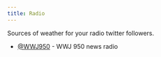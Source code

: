 ```yaml
---
title: Radio
---
```

Sources of weather for your radio twitter followers.

* [@WWJ950](https://twitter.com/WWJ950) - WWJ 950 news radio

